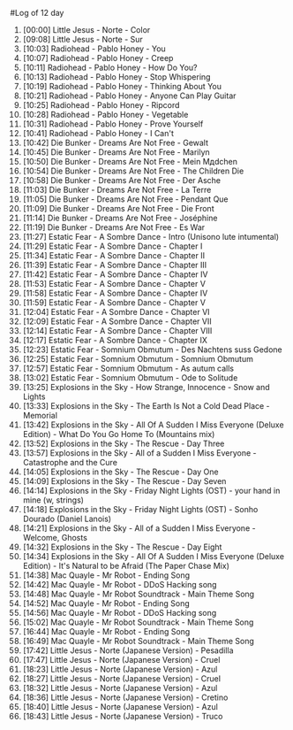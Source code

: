 #Log of 12 day

1. [00:00] Little Jesus - Norte - Color
1. [09:08] Little Jesus - Norte - Sur
1. [10:03] Radiohead - Pablo Honey - You
1. [10:07] Radiohead - Pablo Honey - Creep
1. [10:11] Radiohead - Pablo Honey - How Do You?
1. [10:13] Radiohead - Pablo Honey - Stop Whispering
1. [10:19] Radiohead - Pablo Honey - Thinking About You
1. [10:21] Radiohead - Pablo Honey - Anyone Can Play Guitar
1. [10:25] Radiohead - Pablo Honey - Ripcord
1. [10:28] Radiohead - Pablo Honey - Vegetable
1. [10:31] Radiohead - Pablo Honey - Prove Yourself
1. [10:41] Radiohead - Pablo Honey - I Can't
1. [10:42] Die Bunker - Dreams Are Not Free - Gewalt
1. [10:45] Die Bunker - Dreams Are Not Free - Marilyn
1. [10:50] Die Bunker - Dreams Are Not Free - Mein Mдdchen
1. [10:54] Die Bunker - Dreams Are Not Free - The Children Die
1. [10:58] Die Bunker - Dreams Are Not Free - Der Asche
1. [11:03] Die Bunker - Dreams Are Not Free - La Terre
1. [11:05] Die Bunker - Dreams Are Not Free - Pendant Que
1. [11:09] Die Bunker - Dreams Are Not Free - Die Front
1. [11:14] Die Bunker - Dreams Are Not Free - Joséphine
1. [11:19] Die Bunker - Dreams Are Not Free - Es War
1. [11:27] Estatic Fear - A Sombre Dance - Intro (Unisono lute intumental)
1. [11:29] Estatic Fear - A Sombre Dance - Chapter I
1. [11:34] Estatic Fear - A Sombre Dance - Chapter II
1. [11:39] Estatic Fear - A Sombre Dance - Chapter III
1. [11:42] Estatic Fear - A Sombre Dance - Chapter IV
1. [11:53] Estatic Fear - A Sombre Dance - Chapter V
1. [11:58] Estatic Fear - A Sombre Dance - Chapter IV
1. [11:59] Estatic Fear - A Sombre Dance - Chapter V
1. [12:04] Estatic Fear - A Sombre Dance - Chapter VI
1. [12:09] Estatic Fear - A Sombre Dance - Chapter VII
1. [12:14] Estatic Fear - A Sombre Dance - Chapter VIII
1. [12:17] Estatic Fear - A Sombre Dance - Chapter IX
1. [12:23] Estatic Fear - Somnium Obmutum - Des Nachtens suss Gedone
1. [12:25] Estatic Fear - Somnium Obmutum - Somnium Obmutum
1. [12:57] Estatic Fear - Somnium Obmutum - As autum calls
1. [13:02] Estatic Fear - Somnium Obmutum - Ode to Solitude
1. [13:25] Explosions in the Sky - How Strange, Innocence - Snow and Lights
1. [13:33] Explosions in the Sky - The Earth Is Not a Cold Dead Place - Memorial
1. [13:42] Explosions in the Sky - All Of A Sudden I Miss Everyone (Deluxe Edition) - What Do You Go Home To  (Mountains mix)
1. [13:52] Explosions in the Sky - The Rescue - Day Three
1. [13:57] Explosions in the Sky - All of a Sudden I Miss Everyone - Catastrophe and the Cure
1. [14:05] Explosions in the Sky - The Rescue - Day One
1. [14:09] Explosions in the Sky - The Rescue - Day Seven
1. [14:14] Explosions in the Sky - Friday Night Lights (OST) - your hand in mine (w, strings)
1. [14:18] Explosions in the Sky - Friday Night Lights (OST) - Sonho Dourado (Daniel Lanois)
1. [14:21] Explosions in the Sky - All of a Sudden I Miss Everyone - Welcome, Ghosts
1. [14:32] Explosions in the Sky - The Rescue - Day Eight
1. [14:34] Explosions in the Sky - All Of A Sudden I Miss Everyone (Deluxe Edition) - It's Natural to be Afraid (The Paper Chase Mix)
1. [14:38] Mac Quayle - Mr Robot - Ending Song
1. [14:42] Mac Quayle - Mr Robot - DDoS Hacking song
1. [14:48] Mac Quayle - Mr Robot Soundtrack - Main Theme Song
1. [14:52] Mac Quayle - Mr Robot - Ending Song
1. [14:56] Mac Quayle - Mr Robot - DDoS Hacking song
1. [15:02] Mac Quayle - Mr Robot Soundtrack - Main Theme Song
1. [16:44] Mac Quayle - Mr Robot - Ending Song
1. [16:49] Mac Quayle - Mr Robot Soundtrack - Main Theme Song
1. [17:42] Little Jesus - Norte (Japanese Version) - Pesadilla
1. [17:47] Little Jesus - Norte (Japanese Version) - Cruel
1. [18:23] Little Jesus - Norte (Japanese Version) - Azul
1. [18:27] Little Jesus - Norte (Japanese Version) - Cruel
1. [18:32] Little Jesus - Norte (Japanese Version) - Azul
1. [18:36] Little Jesus - Norte (Japanese Version) - Cretino
1. [18:40] Little Jesus - Norte (Japanese Version) - Azul
1. [18:43] Little Jesus - Norte (Japanese Version) - Truco
